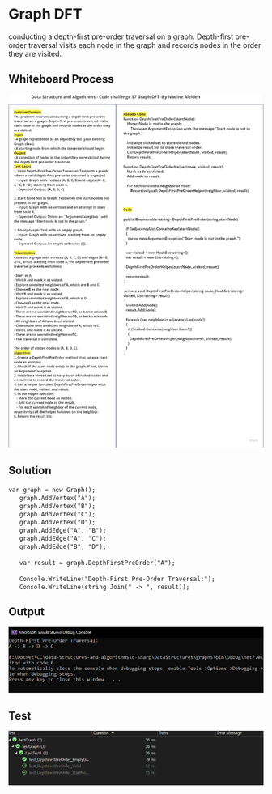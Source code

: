 # Graph DFT
conducting a depth-first pre-order traversal on a graph. Depth-first pre-order traversal visits each node in the graph and records nodes in the order they are visited.
## Whiteboard Process

![Whiteboard](./CC38WB.jpg)


## Solution


   ```
  var graph = new Graph();
      graph.AddVertex("A");
      graph.AddVertex("B");
      graph.AddVertex("C");
      graph.AddVertex("D");
      graph.AddEdge("A", "B");
      graph.AddEdge("A", "C");
      graph.AddEdge("B", "D");

      var result = graph.DepthFirstPreOrder("A");

      Console.WriteLine("Depth-First Pre-Order Traversal:");
      Console.WriteLine(string.Join(" -> ", result));
   ```

   ## Output
   ![out](./CC38out.PNG)

## Test 

![test](./CC38tests.PNG)
